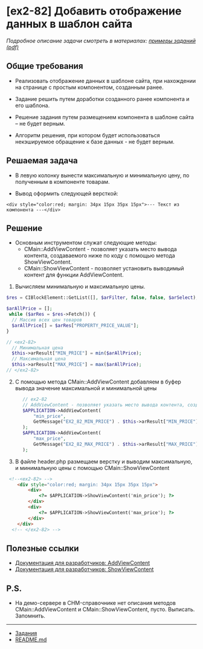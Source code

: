 # [ex2-82] Добавить отображение данных в шаблон сайта

*Подробное описание задачи смотреть в материалах: [примеры заданий (pdf)](../pubinfo/Ex2AllType.pdf)*

## Общие требования

* Реализовать отображение данных в шаблоне сайта, при нахождении на странице с простым компонентом, созданным ранее.

* Задание решить путем доработки созданного ранее компонента и его шаблона.

* Решение задания путем размещением компонента в шаблоне сайта – не будет верным.

* Алгоритм решения, при котором будет использоваться некэшируемое обращение к базе данных - не будет верным.

## Решаемая задача

* В левую колонку вынести максимальную и минимальную цену, по полученным в компоненте товарам.

* Вывод оформить следующей версткой:
```
<div style="color:red; margin: 34px 15px 35px 15px">--- Текст из компонента ---</div>
```

## Решение

* Основным инструментом служат следующие методы:
    * CMain::AddViewContent - позволяет указать место вывода контента, создаваемого ниже по коду с помощью метода ShowViewContent.
    * CMain::ShowViewContent - позволяет установить выводимый контент для функции AddViewContent.

1) Вычисляем минимальную и максимальную цены.
```php
$res = CIBlockElement::GetList([], $arFilter, false, false, $arSelect);

$arAllPrice = [];
 while ($arRes = $res->Fetch()) {
  // Массив всех цен товаров
  $arAllPrice[] = $arRes["PROPERTY_PRICE_VALUE"];
}

// <ex2-82>
  // Минимальная цена
  $this->arResult["MIN_PRICE"] = min($arAllPrice);
  // Максимальная цена
  $this->arResult["MAX_PRICE"] = max($arAllPrice);
// </ex2-82>
```
2) С помощью метода CMain::AddViewContent добавляем в буфер вывода значение максимальной и минимальной цены
```php
      // ex2-82
      // AddViewContent - позволяет указать место вывода контента, создаваемого ниже по коду с помощью метода ShowViewContent.
      $APPLICATION->AddViewContent(
          "min_price",
          GetMessage("EX2_82_MIN_PRICE") . $this->arResult["MIN_PRICE"]
      );
      $APPLICATION->AddViewContent(
          "max_price",
          GetMessage("EX2_82_MAX_PRICE") . $this->arResult["MAX_PRICE"]
      );
```   

3) В файле header.php размещаем верстку и выводим максимальную, и минимальную цены с помощью CMain::ShowViewContent
```html
 <!--<ex2-82> -->
    <div style="color:red; margin: 34px 15px 35px 15px">
        <div>
            <?= $APPLICATION->ShowViewContent('min_price'); ?>
        </div>
        <div>
            <?= $APPLICATION->ShowViewContent('max_price'); ?>
        </div>
    </div>
  <!-- </ex2-82> -->
```

## Полезные ссылки

* [Документация для разработчиков: AddViewContent](https://dev.1c-bitrix.ru/api_help/main/reference/cmain/addviewcontent.php)
* [Документация для разработчиков: ShowViewContent](https://dev.1c-bitrix.ru/api_help/main/reference/cmain/showviewcontent.php)

## P.S.

* На демо-сервере в CHM-справочнике нет описания методов CMain::AddViewContent и CMain::ShowViewContent, пусто. Выписать. Запомнить.

____
* [Задания](tasks.md)
* [README.md](../../README.md)